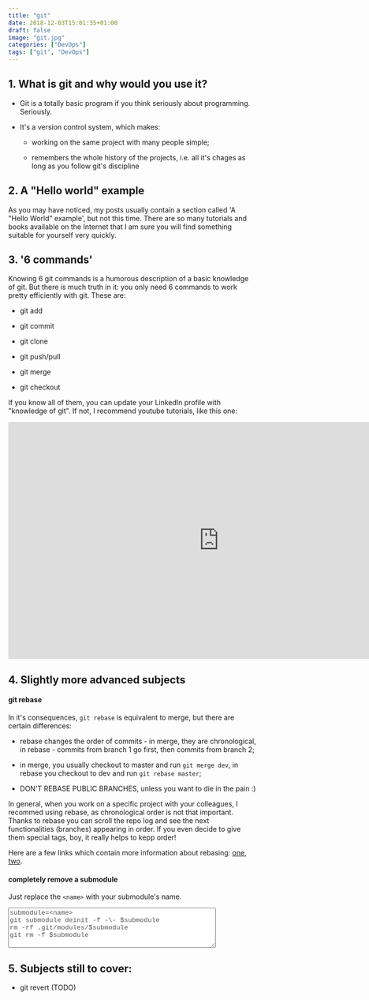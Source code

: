 ```yaml
---
title: "git"
date: 2018-12-03T15:01:35+01:00
draft: false
image: "git.jpg"
categories: ["DevOps"]
tags: ["git", "DevOps"]
---
```


## 1. What is git and why would you use it?

* Git is a totally basic program if you think seriously about programming. Seriously.

* It's a version control system, which makes:

    * working on the same project with many people simple;

    * remembers the whole history of the projects, i.e. all it's chages as long as you follow git's discipline

## 2. A "Hello world" example

As you may have noticed, my posts usually contain a section called 'A "Hello World" example', but not this time. There are so many tutorials and books available on the Internet that I am sure you will find something suitable for yourself very quickly.

## 3. '6 commands'

Knowing 6 git commands is a humorous description of a basic knowledge of git. But there is much truth in it: you only need 6 commands to work pretty efficiently with git. These are:

* git add

* git commit

* git clone

* git push/pull

* git merge

* git checkout


If you know all of them, you can update your LinkedIn profile with "knowledge of git". If not, I recommend youtube tutorials, like this one:

<iframe width="853" height="480" src="https://www.youtube.com/embed/HVsySz-h9r4" frameborder="0" allow="accelerometer; autoplay; encrypted-media; gyroscope; picture-in-picture" allowfullscreen></iframe>

## 4. Slightly more advanced subjects

#### git rebase

In it's consequences, `git rebase` is equivalent to merge, but there are certain differences:

* rebase changes the order of commits - in merge, they are chronological, in rebase - commits from branch 1 go first, then commits from branch 2;

* in merge, you usually checkout to master and run `git merge dev`, in rebase you checkout to dev and run `git rebase master`;

* DON'T REBASE PUBLIC BRANCHES, unless you want to die in the pain :)

In general, when  you work on a specific project with your colleagues, I recommed using rebase, as chronological order is not that important. Thanks to rebase you can scroll the repo log and see the next functionalities (branches) appearing in order. If you even decide to give them special tags, boy, it really helps to kepp order!

Here are a few links which contain more information about rebasing: [one](https://www.atlassian.com/git/tutorials/rewriting-history/git-rebase), [two](https://benmarshall.me/git-rebase/).

#### completely remove a submodule

Just replace the `<name>` with your submodule's name.

<textarea rows = "5" cols = "50" name = "git_submodule" style='font-family: "Courier New"; color: #505050;'>
submodule=<name>
git submodule deinit -f -\- $submodule
rm -rf .git/modules/$submodule
git rm -f $submodule
</textarea><br>

## 5. Subjects still to cover:

* git revert (TODO)

